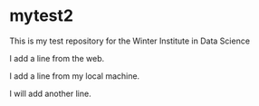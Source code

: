 # mytest2
This is my test repository for the Winter Institute in Data Science

I add a line from the web.

I add a line from my local machine.

I will add another line.
